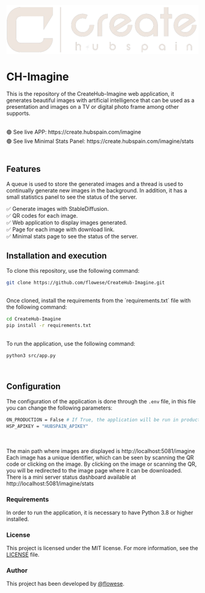 ![create_logo](https://github.com/flowese/CreateHub-Imagine/blob/main/src/static/imgs/logo_wide.png?raw=true)

# CH-Imagine
This is the repository of the CreateHub-Imagine web application, it generates beautiful images with artificial intelligence that can be used as a presentation and images on a TV or digital photo frame among other supports.

<br>
🟢 See live APP: https://create.hubspain.com/imagine
<br>
🟢 See live Minimal Stats Panel: https://create.hubspain.com/imagine/stats
<br><br>

## Features
A queue is used to store the generated images and a thread is used to continually generate new images in the background. In addition, it has a small statistics panel to see the status of the server.
<br>

✅ Generate images with StableDiffusion.<br>
✅ QR codes for each image.<br>
✅ Web application to display images generated.<br>
✅ Page for each image with download link.<br>
✅ Minimal stats page to see the status of the server.<br>

## Installation and execution
To clone this repository, use the following command:

```bash
git clone https://github.com/flowese/CreateHub-Imagine.git
```
<br>
Once cloned, install the requirements from the `requirements.txt` file with the following command:
<br>
    
```bash
cd CreateHub-Imagine
pip install -r requirements.txt
```
<br>
To run the application, use the following command:
<br>

```bash
python3 src/app.py
```
<br>

## Configuration
The configuration of the application is done through the `.env` file, in this file you can change the following parameters:

```bash
ON_PRODUCTION = False # If True, the application will be run in production server mode
HSP_APIKEY = "HUBSPAIN_APIKEY"
```
<br>

<br>
The main path where images are displayed is http://localhost:5081/imagine
<br>
Each image has a unique identifier, which can be seen by scanning the QR code or clicking on the image. By clicking on the image or scanning the QR, you will be redirected to the image page where it can be downloaded.
<br>
There is a mini server status dashboard available at http://localhost:5081/imagine/stats
<br>

### Requirements
In order to run the application, it is necessary to have Python 3.8 or higher installed.
<br>

### License
This project is licensed under the MIT license. For more information, see the [LICENSE]('https://github.com/flowese/CreateHub-Imagine/blob/main/LICENSE') file.
<br>

### Author
This project has been developed by [@flowese]('https://github.com/flowese').
